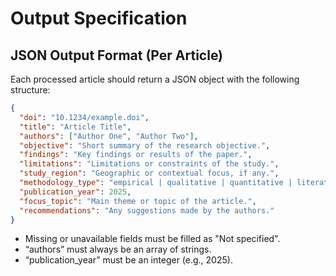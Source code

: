 # Output Specification

## JSON Output Format (Per Article)

Each processed article should return a JSON object with the following structure:

```json
{
  "doi": "10.1234/example.doi",
  "title": "Article Title",
  "authors": ["Author One", "Author Two"],
  "objective": "Short summary of the research objective.",
  "findings": "Key findings or results of the paper.",
  "limitations": "Limitations or constraints of the study.",
  "study_region": "Geographic or contextual focus, if any.",
  "methodology_type": "empirical | qualitative | quantitative | literature review | Not specified",
  "publication_year": 2025,
  "focus_topic": "Main theme or topic of the article.",
  "recommendations": "Any suggestions made by the authors."
}
```

- Missing or unavailable fields must be filled as "Not specified".
- “authors” must always be an array of strings.
- “publication_year” must be an integer (e.g., 2025).
